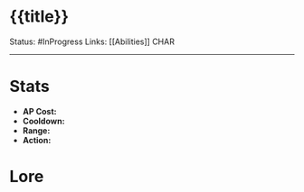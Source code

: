 # {{title}}
Status: #InProgress 
Links: [[Abilities]] CHAR
___
# Stats
- **AP Cost:**
- **Cooldown:**
- **Range:**
- **Action:**
# Lore
